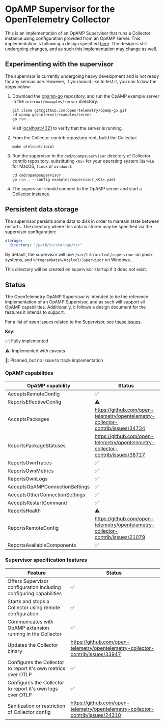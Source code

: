 # OpAMP Supervisor for the OpenTelemetry Collector

This is an implementation of an OpAMP Supervisor that runs a Collector instance using configuration provided from an OpAMP server. This implementation
is following a design specified [here](./specification/README.md).
The design is still undergoing changes, and as such this implementation may change as well.

## Experimenting with the supervisor

The supervisor is currently undergoing heavy development and is not ready for any serious use. However, if you would like to test it, you can follow the steps below:

1. Download the [opamp-go](https://github.com/open-telemetry/opamp-go) repository, and run the OpAMP example server in the `internal/examples/server` directory.

   ```shell
   git clone git@github.com:open-telemetry/opamp-go.git
   cd opamp-go/internal/examples/server
   go run .
   ```

   Visit [localhost:4321](http://localhost:4321) to verify that the server is running.

2. From the Collector contrib repository root, build the Collector:

   ```shell
   make otelcontribcol
   ```

3. Run the supervisor in the `cmd/opampsupervisor` directory of Collector contrib repository, substituting `<OS>` for your operating system (`darwin` for MacOS, `linux` or `windows`):

   ```shell
   cd cmd/opampsupervisor
   go run . --config examples/supervisor_<OS>.yaml
   ```

4. The supervisor should connect to the OpAMP server and start a Collector instance.

## Persistent data storage
The supervisor persists some data to disk in order to mantain state between restarts. The directory where this data is stored may be specified via the supervisor configuration:
```yaml
storage:
  directory: "/path/to/storage/dir"
```

By default, the supervisor will use `/var/lib/otelcol/supervisor` on posix systems, and `%ProgramData%/Otelcol/Supervisor` on Windows.

This directory will be created on supervisor startup if it does not exist.

## Status

The OpenTelemetry OpAMP Supervisor is intended to be the reference
implementation of an OpAMP Supervisor, and as such will support all OpAMP
capabilities. Additionally, it follows a design document for the features it
intends to support.

For a list of open issues related to the Supervisor, see [these issues](https://github.com/open-telemetry/opentelemetry-collector-contrib/issues?q=is%3Aopen+is%3Aissue+label%3Acmd%2Fopampsupervisor).

**Key**:

✅: Fully implemented

⚠️: Implemented with caveats

📅: Planned, but no issue to track implementation

### OpAMP capabilities

| OpAMP capability               | Status                                                                           |
|--------------------------------|----------------------------------------------------------------------------------|
| AcceptsRemoteConfig            | ✅                                                                               |
| ReportsEffectiveConfig         | ⚠️                                                                                |
| AcceptsPackages                | <https://github.com/open-telemetry/opentelemetry-collector-contrib/issues/34734> |
| ReportsPackageStatuses         | <https://github.com/open-telemetry/opentelemetry-collector-contrib/issues/38727> |
| ReportsOwnTraces               | ✅                                                                               |
| ReportsOwnMetrics              | ✅                                                                               |
| ReportsOwnLogs                 | ✅                                                                               |
| AcceptsOpAMPConnectionSettings | ✅                                                                               |
| AcceptsOtherConnectionSettings | ✅                                                                               |
| AcceptsRestartCommand          | ✅                                                                               |
| ReportsHealth                  | ⚠️                                                                                |
| ReportsRemoteConfig            | <https://github.com/open-telemetry/opentelemetry-collector-contrib/issues/21079> |
| ReportsAvailableComponents     | ✅                                                                               |

### Supervisor specification features

| Feature                                                            | Status                                                                           |
|--------------------------------------------------------------------|----------------------------------------------------------------------------------|
| Offers Supervisor configuration including configuring capabilities | ✅                                                                               |
| Starts and stops a Collector using remote configuration            | ✅                                                                               |
| Communicates with OpAMP extension running in the Collector         | ✅                                                                               |
| Updates the Collector binary                                       | <https://github.com/open-telemetry/opentelemetry-collector-contrib/issues/33947> |
| Configures the Collector to report it's own metrics over OTLP      | ✅                                                                               |
| Configures the Collector to report it's own logs over OTLP         | ✅                                                                               |
| Sanitization or restriction of Collector config                    | <https://github.com/open-telemetry/opentelemetry-collector-contrib/issues/24310> |
